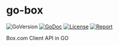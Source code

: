 # go-box

![GoVersion](https://img.shields.io/github/go-mod/go-version/gildas/go-box)
[![GoDoc](https://img.shields.io/badge/go.dev-reference-007d9c?logo=go&logoColor=white&style=flat-square)](https://pkg.go.dev/github.com/gildas/go-box) 
[![License](https://img.shields.io/github/license/gildas/go-box)](https://github.com/gildas/go-box/blob/master/LICENSE) 
[![Report](https://goreportcard.com/badge/github.com/gildas/go-box)](https://goreportcard.com/report/github.com/gildas/go-box)  

Box.com Client API in GO
